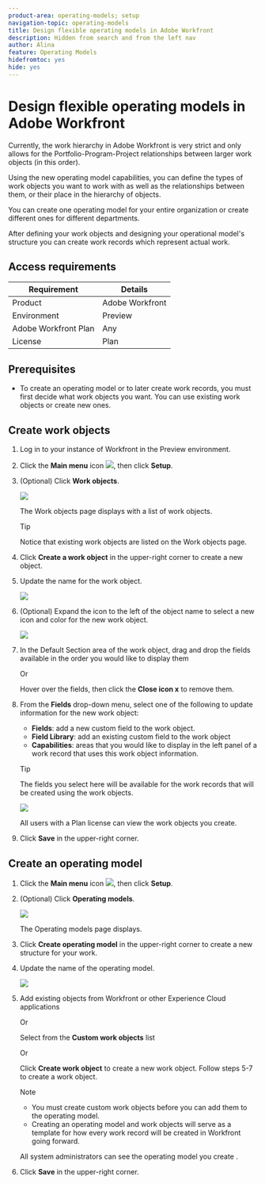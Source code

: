 ```yaml
---
product-area: operating-models; setup
navigation-topic: operating-models
title: Design flexible operating models in Adobe Workfront
description: Hidden from search and from the left nav
author: Alina
feature: Operating Models
hidefromtoc: yes
hide: yes
---
```

<!--this article is hidden-->

# Design flexible operating models in Adobe Workfront

Currently, the work hierarchy in Adobe Workfront is very strict and only allows for the Portfolio-Program-Project relationships between larger work objects (in this order).  

Using the new operating model capabilities, you can define the types of work objects you want to work with as well as the relationships between them, or their place in the hierarchy of objects.  

You can create one operating model for your entire organization or create different ones for different departments.  

After defining your work objects and designing your operational model's structure you can create work records which represent actual work. <!--drafted, tracking is not possible from the start: You can name and track work records.-->  

## Access requirements 

| Requirement          | Details         |
|----------------------|-----------------|
| Product              | Adobe Workfront |
| Environment          | Preview         |
| Adobe Workfront Plan | Any             |
| License              | Plan            |

## Prerequisites 

* To create an operating model or to later create work records, you must first decide what work objects you want. You can use existing work objects or create new ones.  

## Create work objects 

1. Log in to your instance of Workfront in the Preview environment.  
1. Click the **Main menu** icon ![](assets/dots-main-menu-icon.png), then click **Setup**.  
1. (Optional) Click **Work objects**.
    
    ![](assets/setup-area-work-objects.png)

    The Work objects page displays with a list of work objects.  

    >[!TIP]
    >
    >Notice that existing work objects are listed on the Work objects page. 


1. Click **Create a work object** in the upper-right corner to create a new object.  
1. Update the name for the work object.

    ![](assets/new-work-object-untitled.png)

1. (Optional) Expand the icon to the left of the object name to select a new icon and color for the new work object. 

    ![](assets/change-work-object-icon-expanded-and-highlighted.png)

1. In the Default Section area of the work object, drag and drop the fields available in the order you would like to display them

    Or

    Hover over the fields, then click the **Close icon x** to remove them.  

1. From the **Fields** drop-down menu, select one of the following to update information for the new work object: 
    * **Fields**: add a new custom field to the work object.  <!--this should change to New field-->
    * **Field Library**: add an existing custom field to the work object <!--this should change to Field list-->
    * **Capabilities**: areas that you would like to display in the left panel of a work record that uses this work object information. <!--this should change to Options-->
  
    >[!TIP]
    >
    >The fields you select here will be available for the work records that will be created using the work objects. 

    ![](assets/work-object-custom-fields-drop-downs.png) 

    All users with a Plan license can view the work objects you create. 

1. Click **Save** in the upper-right corner.

## Create an operating model
   
1. Click the **Main menu** icon ![](assets/dots-main-menu-icon.png), then click **Setup**.  
1. (Optional) Click **Operating models**.

    ![](assets/setup-area-operating-models.png)
    
    The Operating models page displays.  

1. Click **Create operating model** in the upper-right corner to create a new structure for your work.

1. Update the name of the operating model. 

    ![](assets/new-operating%20model-blank-canvas-untitled.png)

1. Add existing objects from Workfront or other Experience Cloud applications 

    Or

    Select from the **Custom work objects** list

    Or

    Click **Create work object** to create a new work object. Follow steps 5-7 to create a work object.

    >[!NOTE]
    >
    >* You must create custom work objects before you can add them to the operating model. 
    >* Creating an operating model and work objects will serve as a template for how every work record will be created in Workfront going forward.

    All system administrators can see the operating model you create <!--should this be undraftd: and Plan-license users can add them and their work objects to a new work record-->. 
1. Click **Save** in the upper-right corner.

<!--add a step above for adding sub-records when the UI is fixed-->

<!--drafted below - when they are ready for this, move it to another article

## Create work records 

1. Log into the Preview environment as a Plan-license user.  
1. Click the **Main menu** icon ![](assets/dots-main-menu-icon.png), then click **Work records**.  

    Work records are records that represent actual work that you can name and track and which follow the operating model structure you established in the [Create work objects and configure a new operating model](#create-work-objects-and-configure-a-new-operating-model) section in this article.

    ![](assets/work-records-in-main-menu-highlighted.png)
    
    The Work records page displays.

1. Click **Create New** in the upper-right corner of the screen to create a new work record.

    ![](assets/create-new-work-object-form-empty.png)

1. Update the following fields: 
    * **Operating Model**: Select an existing operating model from the drop-down menu. 
     * **Object Type**: Select an existing work object that you want the work record to represent.
    * **Name**: Type a name of the new work record. 
    * **Parent**: Select an existing work object as the parent of the work record that you create. When selecting a parent, the new work record becomes a sub-record of the parent.  
1. Click **Create** in the upper-right corner.

    The work record is created and is visible to all users with a Plan license.  

 -->
